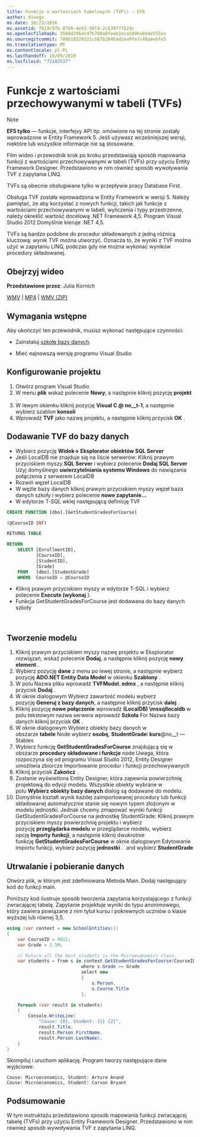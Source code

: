 ```yaml
---
title: Funkcje o wartościach tabelowych (TVFs) — EF6
author: divega
ms.date: 10/23/2016
ms.assetid: f019c97b-87b0-4e93-98f4-2c539f77b2dc
ms.openlocfilehash: 35684196dcd7b708a8feeb1eca3096e8d4e555ec
ms.sourcegitcommit: 708b18520321c587b2046ad2ea9fa7c48aeebfe5
ms.translationtype: MT
ms.contentlocale: pl-PL
ms.lasthandoff: 10/09/2019
ms.locfileid: "72182537"
---
```

# <a name="table-valued-functions-tvfs"></a>Funkcje z wartościami przechowywanymi w tabeli (TVFs)
> [!NOTE]
> **EF5 tylko** — funkcje, interfejsy API itp. omówione na tej stronie zostały wprowadzone w Entity Framework 5. Jeśli używasz wcześniejszej wersji, niektóre lub wszystkie informacje nie są stosowane.

Film wideo i przewodnik krok po kroku przedstawiają sposób mapowania funkcji z wartościami przechowywanymi w tabeli (TVFs) przy użyciu Entity Framework Designer. Przedstawiono w nim również sposób wywoływania TVF z zapytania LINQ.

TVFs są obecnie obsługiwane tylko w przepływie pracy Database First.

Obsługa TVF została wprowadzona w Entity Framework w wersji 5. Należy pamiętać, że aby korzystać z nowych funkcji, takich jak funkcje z wartościami przechowywanymi w tabeli, wyliczenia i typy przestrzenne, należy określić wartość docelową .NET Framework 4,5. Program Visual Studio 2012 Domyślnie kieruje .NET 4,5.

TVFs są bardzo podobne do procedur składowanych z jedną różnicą kluczową: wynik TVF można utworzyć. Oznacza to, że wyniki z TVF można użyć w zapytaniu LINQ, podczas gdy nie można wykonać wyników procedury składowanej.

## <a name="watch-the-video"></a>Obejrzyj wideo

**Przedstawione przez**: Julia Kornich

[WMV](https://download.microsoft.com/download/6/0/A/60A6E474-5EF3-4E1E-B9EA-F51D2DDB446A/HDI-ITPro-MSDN-winvideo-tvf.wmv) | [MP4](https://download.microsoft.com/download/6/0/A/60A6E474-5EF3-4E1E-B9EA-F51D2DDB446A/HDI-ITPro-MSDN-mp4video-tvf.m4v) | [WMV (ZIP)](https://download.microsoft.com/download/6/0/A/60A6E474-5EF3-4E1E-B9EA-F51D2DDB446A/HDI-ITPro-MSDN-winvideo-tvf.zip)

## <a name="pre-requisites"></a>Wymagania wstępne

Aby ukończyć ten przewodnik, musisz wykonać następujące czynności:

- Zainstaluj [szkołę bazy danych](~/ef6/resources/school-database.md).

- Mieć najnowszą wersję programu Visual Studio

## <a name="set-up-the-project"></a>Konfigurowanie projektu

1.  Otwórz program Visual Studio
2.  W menu **plik** wskaż polecenie **Nowy**, a następnie kliknij pozycję **projekt** .
3.  W lewym okienku kliknij pozycję **Visual C @ no__t-1**, a następnie wybierz szablon **konsoli**
4.  Wprowadź **TVF** jako nazwę projektu, a następnie kliknij przycisk **OK** .

## <a name="add-a-tvf-to-the-database"></a>Dodawanie TVF do bazy danych

-   Wybierz pozycję **Widok-&gt; Eksplorator obiektów SQL Server**
-   Jeśli LocalDB nie znajduje się na liście serwerów: Kliknij prawym przyciskiem myszy **SQL Server** i wybierz polecenie **Dodaj SQL Server** Użyj domyślnego **uwierzytelniania systemu Windows** do nawiązania połączenia z serwerem LocalDB
-   Rozwiń węzeł LocalDB
-   W węźle bazy danych kliknij prawym przyciskiem myszy węzeł baza danych szkoły i wybierz polecenie **nowe zapytanie...**
-   W edytorze T-SQL wklej następującą definicję TVF

``` SQL
CREATE FUNCTION [dbo].[GetStudentGradesForCourse]

(@CourseID INT)

RETURNS TABLE

RETURN
    SELECT [EnrollmentID],
           [CourseID],
           [StudentID],
           [Grade]
    FROM   [dbo].[StudentGrade]
    WHERE  CourseID = @CourseID
```

-   Kliknij prawym przyciskiem myszy w edytorze T-SQL i wybierz polecenie **Execute (wykonaj** ).
-   Funkcja GetStudentGradesForCourse jest dodawana do bazy danych szkoły

 

## <a name="create-a-model"></a>Tworzenie modelu

1.  Kliknij prawym przyciskiem myszy nazwę projektu w Eksplorator rozwiązań, wskaż polecenie **Dodaj**, a następnie kliknij pozycję **nowy element** .
2.  Wybierz pozycję **dane** z menu po lewej stronie, a następnie wybierz pozycję **ADO.NET Entity Data Model** w okienku **Szablony** .
3.  W polu Nazwa pliku wprowadź **TVFModel. edmx** , a następnie kliknij przycisk **Dodaj** .
4.  W oknie dialogowym Wybierz zawartość modelu wybierz pozycję **Generuj z bazy danych**, a następnie kliknij przycisk **dalej** .
5.  Kliknij pozycję **nowe połączenie** wprowadź **(LocalDB) \\mssqllocaldb** w polu tekstowym nazwa serwera wprowadź **Szkoła** For Nazwa bazy danych kliknij przycisk **OK** .
6.  W oknie dialogowym Wybierz obiekty bazy danych w obszarze **tabele** Node wybierz **osobę**, **StudentGrade**i **kurs**@no__t — 5tables
7.  Wybierz funkcję **GetStudentGradesForCourse** znajdującą się w obszarze **procedury składowane i funkcje** node Uwaga, która rozpoczyna się od programu Visual Studio 2012, Entity Designer umożliwia zbiorcze Importowanie procedur i funkcji przechowywanych
8.  Kliknij przycisk **Zakończ** .
9.  Zostanie wyświetlona Entity Designer, która zapewnia powierzchnię projektową do edycji modelu. Wszystkie obiekty wybrane w polu **Wybierz obiekty bazy danych** dialog są dodawane do modelu.
10. Domyślnie kształt wynik każdej zaimportowanej procedury lub funkcji składowanej automatycznie stanie się nowym typem złożonym w modelu jednostki. Jednak chcemy zmapować wyniki funkcji GetStudentGradesForCourse na jednostkę StudentGrade: Kliknij prawym przyciskiem myszy powierzchnię projektu i wybierz pozycję **przeglądarka modelu** w przeglądarce modelu, wybierz opcję **Importy funkcji**, a następnie kliknij dwukrotnie funkcję **GetStudentGradesForCourse** w oknie dialogowym Edytowanie importu funkcji, wybierz pozycję **jednostki** .  and wybierz **StudentGrade**

## <a name="persist-and-retrieve-data"></a>Utrwalanie i pobieranie danych

Otwórz plik, w którym jest zdefiniowana Metoda Main. Dodaj następujący kod do funkcji main.

Poniższy kod ilustruje sposób tworzenia zapytania korzystającego z funkcji zwracającej tabelę. Zapytanie projektuje wyniki do typu anonimowego, który zawiera powiązane z nim tytuł kursu i pokrewnych uczniów o klasie wyższej lub równej 3,5.

``` csharp
using (var context = new SchoolEntities())
{
    var CourseID = 4022;
    var Grade = 3.5M;

    // Return all the best students in the Microeconomics class.
    var students = from s in context.GetStudentGradesForCourse(CourseID)
                            where s.Grade >= Grade
                            select new
                            {
                                s.Person,
                                s.Course.Title
                            };

    foreach (var result in students)
    {
        Console.WriteLine(
            "Couse: {0}, Student: {1} {2}",
            result.Title,  
            result.Person.FirstName,  
            result.Person.LastName);
    }
}
```

Skompiluj i uruchom aplikację. Program tworzy następujące dane wyjściowe:

```console
Couse: Microeconomics, Student: Arturo Anand
Couse: Microeconomics, Student: Carson Bryant
```

## <a name="summary"></a>Podsumowanie

W tym instruktażu przedstawiono sposób mapowania funkcji zwracającej tabelę (TVFs) przy użyciu Entity Framework Designer. Przedstawiono w nim również sposób wywoływania TVF z zapytania LINQ.
